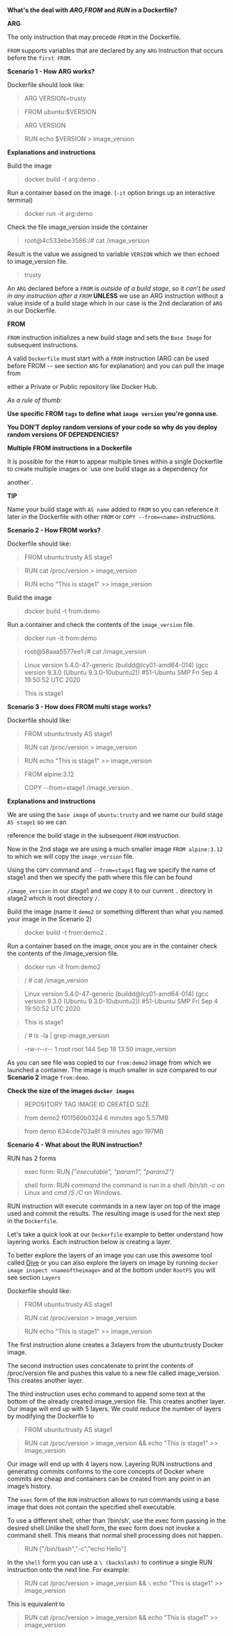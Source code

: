 **What's the deal with _ARG_,_FROM_ and _RUN_ in a Dockerfile?**

**ARG**

The only instruction that may precede `FROM` in the Dockerfile.

`FROM` supports variables that are declared by any `ARG` instruction that occurs before the `first FROM`.

**Scenario 1 - How ARG works?**

Dockerfile should look like:

> ARG VERSION=trusty

> FROM ubuntu:$VERSION

> ARG VERSION

> RUN echo $VERSION > image_version

**Explanations and instructions**

Build the image

> docker build -t arg:demo .

Run a container based on the image. (`-it` option brings up an interactive terminal)

> docker run -it arg:demo

Check the file image_version inside the container

> root@4c533ebe3586:/# cat /image_version

Result is the value we assigned to variable `VERSION` which we then echoed to image_version file.

> trusty

An `ARG` declared before a `FROM` is _outside of a build stage_, so it _can’t be used in any instruction after a `FROM`_ **UNLESS** we use an ARG instruction without a value inside of a build stage which in our case is the 2nd declaration of `ARG` in our Dockerfile.



**FROM**

`FROM` instruction initializes a new build stage and sets the `Base Image` for subsequent instructions.

A valid `Dockerfile` must start with a `FROM` instruction (ARG can be used before FROM -- see section `ARG` for explanation) and you can pull the image from

either a Private or Public repository like Docker Hub.

_As a rule of thumb:_

**Use specific FROM `tags` to define what `image version` you're gonna use.**

**You DON’T deploy random versions of your code so why do you deploy random versions OF DEPENDENCIES?**

**Multiple FROM instructions in a Dockerfile**

It is possible for the `FROM` to appear multiple times within a single Dockerfile to create multiple images or `use one build stage as a dependency for 

another`.

**TIP**

Name your build stage with `AS name` added to `FROM` so you can reference it later in the Dockerfile with other `FROM` or `COPY --from=<name>` instructions.

**Scenario 2 - How FROM works?**

Dockerfile should like:

> FROM ubuntu:trusty AS stage1

> RUN cat /proc/version > image_version

> RUN echo "This is stage1" >> image_version

Build the image

> docker build -t from:demo

Run a container and check the contents of the `image_version` file.

> docker run -it from:demo

> root@58aaa5577ee1:/# cat /image_version

> Linux version 5.4.0-47-generic (buildd@lcy01-amd64-014) (gcc version 9.3.0 (Ubuntu 9.3.0-10ubuntu2)) #51-Ubuntu SMP Fri Sep 4 19:50:52 UTC 2020

>This is stage1



**Scenario 3 - How does FROM multi stage works?**

Dockerfile should like:

> FROM ubuntu:trusty AS stage1

> RUN cat /proc/version > image_version

> RUN echo "This is stage1" >> image_version

> FROM alpine:3.12

> COPY --from=stage1 /image_version .

**Explanations and instructions**

We are using the `base image` of `ubuntu:trusty` and we name our build stage `AS stage1` so we can 

reference the build stage in the subsequent `FROM` instruction.

Now in the 2nd stage we are using a much smaller image `FROM alpine:3.12` to which we will copy the `image_version` file.

Using the `COPY` command and `--from=stage1` flag we specify the name of stage1 and then we specify the path where this file can be found 

`/image_version` in our stage1 and we copy it to our current `.` directory in stage2 which is root directory `/`.

Build the image (name it `demo2` or something different than what you named your image in the Scenario 2)

> docker build -t from:demo2 .

Run a container based on the image, once you are in the container check the contents of the /image_version file.

> docker run -it from:demo2

> / # cat /image_version

> Linux version 5.4.0-47-generic (buildd@lcy01-amd64-014) (gcc version 9.3.0 (Ubuntu 9.3.0-10ubuntu2)) #51-Ubuntu SMP Fri Sep 4 19:50:52 UTC 2020

> This is stage1

> / # ls -la | grep image_version

> -rw-r--r--    1 root     root           144 Sep 18 13:50 image_version

As you can see file was copied to our `from:demo2` image from which we launched a container. The image is much smaller in size compared to our **Scenario 2** image `from:demo`.

**Check the size of the images `docker images`**

> REPOSITORY                  TAG                 IMAGE ID            CREATED             SIZE

> from                        demo2               f011560b0324        6 minutes ago       5.57MB

> from                        demo                634cde703a8f        9 minutes ago       197MB



**Scenario 4 - What about the RUN instruction?**

RUN has 2 forms 

> exec form: RUN _["executable", "param1", "param2"]_

> shell form: RUN _command_ the command is run in a shell _/bin/sh -c_ on Linux and _cmd /S /C_ on Windows.

RUN instruction will execute commands in a new layer on top of the image used and commit the results. The resulting image is used for the next step in the `Dockerfile`.

Let's take a quick look at our `Dockerfile` example to better understand how layering works. Each instruction below is creating a layer.

To better explore the layers of an image you can use this awesome tool called [Dive](https://github.com/wagoodman/dive) or you can also explore the layers on image by running `docker image inspect <nameoftheimage>` and at the bottom under `RootFS` you will see section `Layers`

Dockerfile should like:

> FROM ubuntu:trusty AS stage1

> RUN cat /proc/version > image_version

> RUN echo "This is stage1" >> image_version 


The first instruction alone creates a 3xlayers from the ubuntu:trusty Docker image.

The second instruction uses concatenate to print the contents of /proc/version file and pushes this value to a new file called image_version. This creates another layer.

The third instruction uses echo command to append some text at the bottom of the already created image_version file. This creates another layer. Our image will end up with 5 layers. We could reduce the number of layers by modifying the Dockerfile to

> FROM ubuntu:trusty AS stage1

> RUN cat /proc/version > image_version && echo "This is stage1" >> image_version 

Our image will end up with 4 layers now. Layering RUN instructions and generating commits conforms to the core concepts of Docker where commits are cheap and containers can be created from any point in an image’s history.

The `exec` form of the `RUN` instruction allows to run commands using a base image that does not contain the specified shell executable.

To use a different shell, other than ‘/bin/sh’, use the exec form passing in the desired shell.Unlike the shell form, the exec form does not invoke a command shell. This means that normal shell processing does not happen.

> RUN ["/bin/bash","-c","echo Hello"]

In the `shell` form you can use a `\ (backslash)` to continue a single RUN instruction onto the next line. For example:

> RUN cat /proc/version > image_version && `\`
echo "This is stage1" >> image_version

This is equivalent to 

> RUN cat /proc/version > image_version && echo "This is stage1" >> image_version




